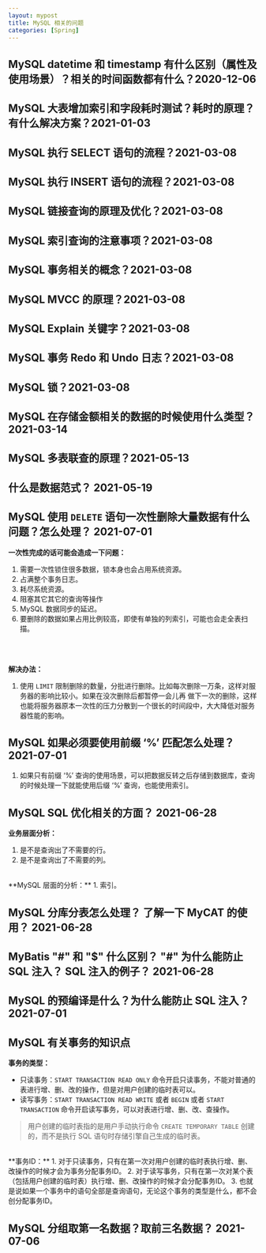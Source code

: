 ```yaml
---
layout: mypost
title: MySQL 相关的问题
categories: [Spring]
---
```


## MySQL datetime 和 timestamp 有什么区别（属性及使用场景）？相关的时间函数都有什么？2020-12-06

## MySQL 大表增加索引和字段耗时测试？耗时的原理？有什么解决方案？2021-01-03

## MySQL 执行 SELECT 语句的流程？2021-03-08

## MySQL 执行 INSERT 语句的流程？2021-03-08

## MySQL 链接查询的原理及优化？2021-03-08

## MySQL 索引查询的注意事项？2021-03-08

## MySQL 事务相关的概念？2021-03-08

## MySQL MVCC 的原理？2021-03-08

## MySQL Explain 关键字？2021-03-08

## MySQL 事务 Redo 和 Undo 日志？2021-03-08

## MySQL 锁？2021-03-08

## MySQL 在存储金额相关的数据的时候使用什么类型？2021-03-14

## MySQL 多表联查的原理？2021-05-13

## 什么是数据范式？ 2021-05-19

## MySQL 使用 `DELETE` 语句一次性删除大量数据有什么问题？怎么处理？ 2021-07-01
**一次性完成的话可能会造成一下问题：**
1. 需要一次性锁住很多数据，锁本身也会占用系统资源。
2. 占满整个事务日志。
3. 耗尽系统资源。
4. 阻塞其它其它的查询等操作 
5. MySQL 数据同步的延迟。
6. 要删除的数据如果占用比例较高，即使有单独的列索引，可能也会走全表扫描。
<br/>
<br/>  
   
**解决办法：**
1. 使用 `LIMIT` 限制删除的数量，分批进行删除。比如每次删除一万条，这样对服务器的影响比较小。如果在没次删除后都暂停一会儿再
做下一次的删除，这样也能将服务器原本一次性的压力分散到一个很长的时间段中，大大降低对服务器性能的影响。


## MySQL 如果必须要使用前缀 ‘%’ 匹配怎么处理？ 2021-07-01
1. 如果只有前缀 ‘%’ 查询的使用场景，可以把数据反转之后存储到数据库，查询的时候处理一下就能使用后缀 ‘%’ 查询，也能使用索引。

## MySQL SQL 优化相关的方面？ 2021-06-28
**业务层面分析：**
1. 是不是查询出了不需要的行。
2. 是不是查询出了不需要的列。  
  
<br/>
**MySQL 层面的分析：**
1. 索引。

## MySQL 分库分表怎么处理？ 了解一下 MyCAT 的使用？ 2021-06-28

## MyBatis "#" 和 "$" 什么区别？ "#" 为什么能防止 SQL 注入？ SQL 注入的例子？ 2021-06-28

## MySQL 的预编译是什么？为什么能防止 SQL 注入？ 2021-07-01

## MySQL 有关事务的知识点
**事务的类型：**
- 只读事务：`START TRANSACTION READ ONLY` 命令开启只读事务，不能对普通的表进行增、删、改的操作，但是对用户创建的临时表可以。
- 读写事务：`START TRANSACTION READ WRITE` 或者 `BEGIN` 或者 `START TRANSACTION` 命令开启读写事务，可以对表进行增、删、改、查操作。

> 用户创建的临时表指的是用户手动执行命令 `CREATE TEMPORARY TABLE` 创建的，而不是执行 SQL 语句时存储引擎自己生成的临时表。  
  
<br/>
**事务ID：**
1. 对于只读事务，只有在第一次对用户创建的临时表执行增、删、改操作的时候才会为事务分配事务ID。
2. 对于读写事务，只有在第一次对某个表（包括用户创建的临时表）执行增、删、改操作的时候才会分配事务ID。
3. 也就是说如果一个事务中的语句全部是查询语句，无论这个事务的类型是什么，都不会创分配事务ID。

## MySQL 分组取第一名数据？取前三名数据？ 2021-07-06